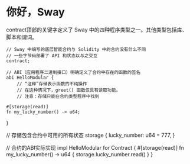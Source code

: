 # 你好，Sway

contract顶部的关键字定义了 Sway 中的四种程序类型之一。其他类型包括库、脚本和谓词。


    // Sway 中编写的底层智能合约与 Solidity 中的合约没有什么不同
    // 一些字节码部署了 API 和状态以与之交互
    contract;
    
    // ABI（应用程序二进制接口）明确定义了合约中存在的函数的签名
    abi HelloModular {
        // “注释”存储表示函数的不纯操作
        // 在这种情况下，greet() 函数仅具有读取功能。
        // 注意：存储只能在合约类型程序中找到

    #[storage(read)]
    fn my_lucky_number() -> u64;
}

// 存储包含合约中可用的所有状态
storage {
    lucky_number: u64 = 777,
}

// 合约的ABI实际实现
impl HelloModular for Contract {
    #[storage(read)]
    fn my_lucky_number() -> u64 {
        storage.lucky_number.read()
    }
}
